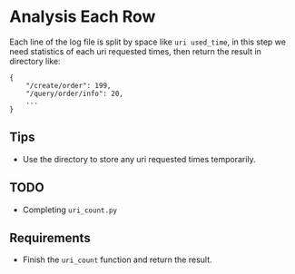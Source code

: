 # Analysis Each Row

Each line of the log file is split by space like `uri used_time`, in this step we need statistics of each uri requested times, then return the result in directory like:

```
{
    "/create/order": 199,
    "/query/order/info": 20,
    ...
}
```

## Tips

- Use the directory to store any uri requested times temporarily.

## TODO

- Completing `uri_count.py`

## Requirements

- Finish the `uri_count` function and return the result.
